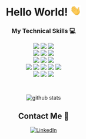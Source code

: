 <div align="center">

# Hello World! <img src="https://github.com/xWink/xWink/blob/master/Hi.gif" width="30px">

</div>

<div align="center">

### My Technical Skills :computer:

<img src = "https://img.shields.io/badge/-HTML5-E34F26?style=flat&logo=html5&logoColor=white"> <img src = "https://img.shields.io/badge/-CSS3-1572B6?style=flat&logo=css3&logoColor=white"> <img src="https://img.shields.io/badge/-JavaScript-black?style=flat&logo=javascript&logoColor=eed718">
<br />
<img src="https://img.shields.io/badge/-Django-black?style=flat&logo=django&logoColor=32853f"> <img src="https://img.shields.io/badge/-Nodejs-black?style=flat&logo=Node.js"> <img src="https://img.shields.io/badge/-React-161616?style=flat&logo=react&logoColor=00d9ff">
<br/>
<img src="https://img.shields.io/badge/--659ad2?style=flat&logo=c&logoColor=ffffff"> <img src="https://img.shields.io/badge/-Java-orange?style=flat&logo=java&logoColor=white"> <img src="https://img.shields.io/badge/-Python-blue?style=flat&logo=python&logoColor=yellow">
<br/>
<img src="https://img.shields.io/badge/-MYSQL-4d008f?style=flat&logo=mysql&logoColor=white"> <img src="https://img.shields.io/badge/-InfluxDB-white?style=flat&logo=influxdb"> <img src="https://img.shields.io/badge/-Druid DB-black?style=flat&logo=data%3Aimage%2Fpng%3Bbase64%2CiVBORw0KGgoAAAANSUhEUgAAACAAAAAYCAYAAACbU%2F80AAAFQklEQVRIx52WX4hdVxXGf9%2Fe%2B5w7d%2B78SWMntknHaaumKTUtLbVFfPEPbTFYBB8KsUgpUh8Ea14EheKD%2BuCbf18EpSo1PklBDI2CFqUItVBaqo6iMWmMmjRJzXTm3rn3nL3X8uHemMlUcK4L9sthn73XWt%2B3vm%2FrzkFh0BgxQABiiBiQBAAOs6NsfwG7Xkw%2B7iAcyPC3WnouiKc96mmh3BZnVx24qYYCpK0%2FFYdectYk1gosBgGUUPy5YmEZYTu838DnunBzNjs8cA4nEymERyV9b2sdVyXQOlRBvDeJ14HV1pmJGsUYHyplitoFjWA5iBK49oL7g5b9i8NcnjSF%2B2InPhyAhnHX%2FxMCBg43CA5WMPTCyDLZDUWD8L%2BXIkgTOAXFuTAb9ORsCsvDGL45KPax9VH5QQJ2A0nbYI0aY1MAIcwdcBR3hnsQYGIB4YI1QU%2FweoY7uvHxqtLGbzby5y9F%2FfaddfiW7ujnTw5bWwmSZ3d6dfzDvXU4Wsz3PTssj1QQtXPuIcBcG3PixbmgX71Rifsq8dLQWeqIRcEz6%2FlMyb7vXfNVpVvX2g13ehKYOy79abkTD8j90KlROZaYhvuXGejjRODP8zPpoUc6eqkBflygAnrFHzjRz8fn6%2FioDm7YrlJYkvBssLurc%2FM16%2Bed0PTtHe4kCd%2Fp5cXxXWJuJD54sSlfSYK759Pb90f9tV%2Bc1U1QgJNtcQLP6%2BCGUYqQIDssdaGu4KxD7BvFx6SaIgGWBMMkZsXK2VE55XB6fx1XBPy%2BQCvoFXs%2But8T3kSk8RQRJqSaNhwQDg5N0Ku9FJ7Ixd72cuPvfqV1OnLmMCRWzbeNoU9WZLqqt5Ow7zDKzsVNY7P4TztR9ILf0w2QzOkUCI5cEyEKk7E7bWMYllvDbAzLNG0QECMMALlTC9ypcxazqFTAQGIziFjKXgHJgBMTgX2sA3cl%2BFLfSEWkeAWWHWgvIcBNUXQ90Ni4un%2FJD55w45bA6nyAvwvW3GkLd47glLpvGB%2BQeLwD91dwDrhlvbBkUGua0YM6whLCJObqsXH8c7O8vFbs9mu7qRNFk1tHiNdK9htD%2BG46Nivev0XlTvh4Vv8fCgRgICju7I5i3f3%2Bs9luH9Xxq0OpmS2Ouajxj8rgbNBR%2Bbb%2BvuBwaKNwjUE1ZQe6ERaiyEW4%2B%2FtOt%2BXZt0adP7CQ9swBr0yE6Pxm%2Fl0q3HZdJyptP%2BgtYy9YmjTCp5g%2BHGZa49YNs0%2BNin34DMqPzcR7vwD80OEXAa43Dgxbu20xpa9VEumz%2Beo7LhQOLRQ7FgQ2pRCMiticdFRRP1oI8UhPeu2X2XkqiPcIXuznZ4KCMxM%2BdxLQ4saVW4KgY37zXuzTjXbif9tgMBu6648p6ucGZxTEvMFJdxZjYLGUpy429vBCL30kVfqJAbq771fNsbsTghjpChHF1ax03wKOxomboGkKMrAoFib7zzl0EFbsaNuWw3Oz6eupG45cPiL5fwHT3PEtLpgBzzZJEEIUIWpStTNsncUoekFcnCQ1G6C4qM0ecLNvm%2FnKXIrfUNSRdkJatr%2BItnZCk6pyGBuMFceKU1rHcdSB1AHkDJvCjDnXhHGyFexZy374UrZf52LHo%2FvKjXU8spjCZ0Z2xWsCkNy2m5GTgcYmXRbIuEvyLzskj2CF9V7h45swaLJ%2FpxO1fMk9rrfsju77i9HbdCcigsL3b6j0xL6oM6uNY9sUJlnH31S%2F%2BVhGL29187155B9i8jAo5iyafyKiQd%2F8QYk9Q3fMoQq8iutYSPrZdUHH141%2FINH4Zae8Ov4Nvxuji%2F8yhoEAAAAASUVORK5CYII%3D&logoColor=white"> <img src="https://img.shields.io/badge/-Docker-white?style=flat&logo=docker"> <img src="https://img.shields.io/badge/-Kubernetes-white?style=flat&logo=kubernetes">
<br/>
<img src="https://img.shields.io/badge/-Git-black?style=flat&logo=git"> <img src="https://img.shields.io/badge/-GitLab-FCA121?style=flat&logo=gitlab"> <img src="https://img.shields.io/badge/-BitBucket-blue?style=flat&logo=bitbucket&logoColor=white">
<br/>

</div>

<div align="center" width="50">

<br/>

![github stats](https://github-readme-stats.vercel.app/api?username=christopherwalkerml&show_icons=true)

##  Contact Me :speech_balloon:

<a href="https://www.linkedin.com/in/christopher-walker-369b15199/"><img alt="LinkedIn" src="https://img.shields.io/badge/LinkedIn-Chris%20Walker-blue?style=flat-square&logo=linkedin"></a>
</div>
